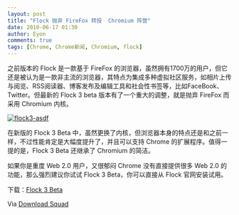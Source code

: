 ```yaml
---
layout: post
title: "Flock 抛弃 FireFox 转投  Chromium 阵营"
date: 2010-06-17 01:30
author: Eyon
comments: true
tags: [Chrome, Chrome新闻, Chromium, flock]
---
```

之前版本的 Flock 是一款基于 FireFox 的浏览器，虽然拥有1700万的用户，但它还是被认为是一款非主流的浏览器，其特点为集成多种虚拟社区服务，如相片上传与阅览、RSS阅读器、博客发布及编辑工具和社会性书签等，比如FaceBook、Twitter。但最新的 Flock 3 beta 版本有了一个重大的调整，就是抛弃 FireFox 而采用 Chromium 内核。

<a href="http://img.chromi.org/2010/06/flock3-asdf.jpg">![](http://img.chromi.org/2010/06/flock3-asdf-550x293.jpg "flock3-asdf")</a>

在新版的 Flock 3 Beta 中，虽然更换了内核，但浏览器本身的特点还是和之前一样，不过性能肯定是大幅度提升了，并且可以支持 Chrome 的扩展程序。值得一提的是，Flock 3 Beta 还继承了 Chromium 的简洁。

如果你是重度 Web 2.0 用户，又很郁闷 Chrome 没有直接提供很多 Web 2.0 的功能，那么强烈建议你试试 Flock 3 Beta，你可以直接从 Flock 官网安装试用。

下载：[Flock 3 Beta](http://beta.flock.com/)

Via [Download Squad](http://www.downloadsquad.com/2010/06/16/flock-3-google-chrome-with-added-social-awesome/)
